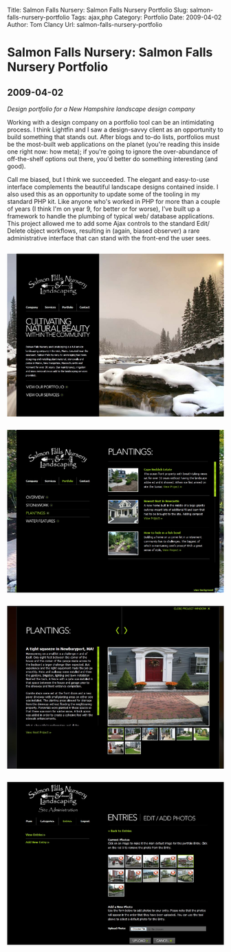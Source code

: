 Title: Salmon Falls Nursery: Salmon Falls Nursery Portfolio
Slug: salmon-falls-nursery-portfolio
Tags: ajax,php
Category: Portfolio
Date: 2009-04-02
Author: Tom Clancy
Url: salmon-falls-nursery-portfolio

# Salmon Falls Nursery: Salmon Falls Nursery Portfolio

## 2009-04-02

_Design portfolio for a New Hampshire landscape design company_

<p>Working with a design company on a portfolio tool can be an intimidating process. I think Lightfin and I saw a design-savvy client as an opportunity to build something that stands out. After blogs and to-do lists, portfolios must be the most-built web applications on the planet (you're reading this inside one right now: how meta); if you're going to ignore the over-abundance of off-the-shelf options out there, you'd better do something interesting (and good).</p>

<p>Call me biased, but I think we succeeded. The elegant and easy-to-use interface complements the beautiful landscape designs contained inside. I also used this as an opportunity to update some of the tooling in my standard PHP kit. Like anyone who's worked in PHP for more than a couple of years (I think I'm on year 9, for better or for worse), I've built up a framework to handle the plumbing of typical web/ database applications. This project allowed me to add some Ajax controls to the standard Edit/ Delete object workflows, resulting in (again, biased observer) a rare administrative interface that can stand with the front-end the user sees.</p><img src="/images/portfolio/sf-home.jpg" alt="Home " style="margin: 1em 0" />
<img src="/images/portfolio/sf-category.jpg" alt="Category View Category overview" style="margin: 1em 0" />
<img src="/images/portfolio/sf-detail.jpg" alt="Detail Project details and photographs" style="margin: 1em 0" />
<img src="/images/portfolio/sf-admin.jpg" alt="Admin The custom administration tools are also integrated into the site" style="margin: 1em 0" />

